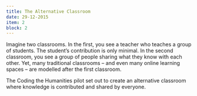 ```yaml
---
title: The Alternative Classroom
date: 29-12-2015
item: 2
block: 2
---
```

Imagine two classrooms. In the first, you see a teacher who teaches a group of students. The student’s contribution is only minimal. In the second classroom, you see a group of people sharing what they know with each other. Yet, many traditional classrooms – and even many online learning spaces – are modelled after the first classroom. 

The Coding the Humanities pilot set out to create an alternative classroom where knowledge is contributed and shared by everyone. 